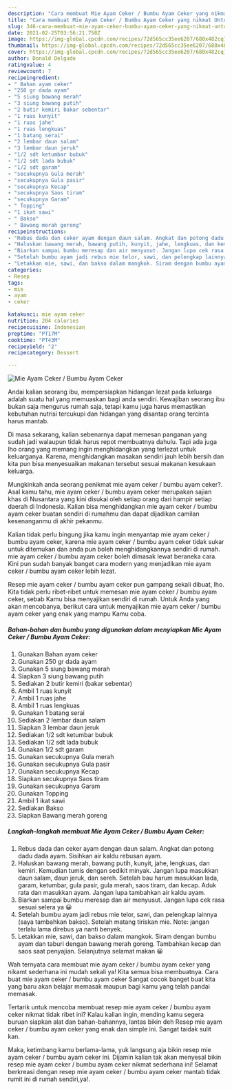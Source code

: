 ```yaml
---
description: "Cara membuat Mie Ayam Ceker / Bumbu Ayam Ceker yang nikmat Untuk Jualan"
title: "Cara membuat Mie Ayam Ceker / Bumbu Ayam Ceker yang nikmat Untuk Jualan"
slug: 346-cara-membuat-mie-ayam-ceker-bumbu-ayam-ceker-yang-nikmat-untuk-jualan
date: 2021-02-25T03:56:21.758Z
image: https://img-global.cpcdn.com/recipes/72d565cc35ee6207/680x482cq70/mie-ayam-ceker-bumbu-ayam-ceker-foto-resep-utama.jpg
thumbnail: https://img-global.cpcdn.com/recipes/72d565cc35ee6207/680x482cq70/mie-ayam-ceker-bumbu-ayam-ceker-foto-resep-utama.jpg
cover: https://img-global.cpcdn.com/recipes/72d565cc35ee6207/680x482cq70/mie-ayam-ceker-bumbu-ayam-ceker-foto-resep-utama.jpg
author: Donald Delgado
ratingvalue: 4
reviewcount: 7
recipeingredient:
- " Bahan ayam ceker"
- "250 gr dada ayam"
- "5 siung bawang merah"
- "3 siung bawang putih"
- "2 butir kemiri bakar sebentar"
- "1 ruas kunyit"
- "1 ruas jahe"
- "1 ruas lengkuas"
- "1 batang serai"
- "2 lembar daun salam"
- "3 lembar daun jeruk"
- "1/2 sdt ketumbar bubuk"
- "1/2 sdt lada bubuk"
- "1/2 sdt garam"
- "secukupnya Gula merah"
- "secukupnya Gula pasir"
- "secukupnya Kecap"
- "secukupnya Saos tiram"
- "secukupnya Garam"
- " Topping"
- "1 ikat sawi"
- " Bakso"
- " Bawang merah goreng"
recipeinstructions:
- "Rebus dada dan ceker ayam dengan daun salam. Angkat dan potong dadu dada ayam. Sisihkan air kaldu rebusan ayam."
- "Haluskan bawang merah, bawang putih, kunyit, jahe, lengkuas, dan kemiri. Kemudian tumis dengan sedikit minyak. Jangan lupa masukkan daun salam, daun jeruk, dan sereh. Setelah bau harum masukkan lada, garam, ketumbar, gula pasir, gula merah, saos tiram, dan kecap. Aduk rata dan masukkan ayam. Jangan lupa tambahkan air kaldu ayam."
- "Biarkan sampai bumbu meresap dan air menyusut. Jangan lupa cek rasa sesuai selera ya 😀"
- "Setelah bumbu ayam jadi rebus mie telor, sawi, dan pelengkap lainnya (saya tambahkan bakso). Setelah matang tiriskan mie. Note: jangan terlalu lama direbus ya nanti benyek."
- "Letakkan mie, sawi, dan bakso dalam mangkok. Siram dengan bumbu ayam dan taburi dengan bawang merah goreng. Tambahkan kecap dan saos saat penyajian. Selanjutnya selamat makan 😀"
categories:
- Resep
tags:
- mie
- ayam
- ceker

katakunci: mie ayam ceker 
nutrition: 204 calories
recipecuisine: Indonesian
preptime: "PT17M"
cooktime: "PT43M"
recipeyield: "2"
recipecategory: Dessert

---
```



![Mie Ayam Ceker / Bumbu Ayam Ceker](https://img-global.cpcdn.com/recipes/72d565cc35ee6207/680x482cq70/mie-ayam-ceker-bumbu-ayam-ceker-foto-resep-utama.jpg)

Andai kalian seorang ibu, mempersiapkan hidangan lezat pada keluarga adalah suatu hal yang memuaskan bagi anda sendiri. Kewajiban seorang ibu bukan saja mengurus rumah saja, tetapi kamu juga harus memastikan kebutuhan nutrisi tercukupi dan hidangan yang disantap orang tercinta harus mantab.

Di masa  sekarang, kalian sebenarnya dapat memesan panganan yang sudah jadi walaupun tidak harus repot membuatnya dahulu. Tapi ada juga lho orang yang memang ingin menghidangkan yang terlezat untuk keluarganya. Karena, menghidangkan masakan sendiri jauh lebih bersih dan kita pun bisa menyesuaikan makanan tersebut sesuai makanan kesukaan keluarga. 



Mungkinkah anda seorang penikmat mie ayam ceker / bumbu ayam ceker?. Asal kamu tahu, mie ayam ceker / bumbu ayam ceker merupakan sajian khas di Nusantara yang kini disukai oleh setiap orang dari hampir setiap daerah di Indonesia. Kalian bisa menghidangkan mie ayam ceker / bumbu ayam ceker buatan sendiri di rumahmu dan dapat dijadikan camilan kesenanganmu di akhir pekanmu.

Kalian tidak perlu bingung jika kamu ingin menyantap mie ayam ceker / bumbu ayam ceker, karena mie ayam ceker / bumbu ayam ceker tidak sukar untuk ditemukan dan anda pun boleh menghidangkannya sendiri di rumah. mie ayam ceker / bumbu ayam ceker boleh dimasak lewat beraneka cara. Kini pun sudah banyak banget cara modern yang menjadikan mie ayam ceker / bumbu ayam ceker lebih lezat.

Resep mie ayam ceker / bumbu ayam ceker pun gampang sekali dibuat, lho. Kita tidak perlu ribet-ribet untuk memesan mie ayam ceker / bumbu ayam ceker, sebab Kamu bisa menyajikan sendiri di rumah. Untuk Anda yang akan mencobanya, berikut cara untuk menyajikan mie ayam ceker / bumbu ayam ceker yang enak yang mampu Kamu coba.

<!--inarticleads1-->

##### Bahan-bahan dan bumbu yang digunakan dalam menyiapkan Mie Ayam Ceker / Bumbu Ayam Ceker:

1. Gunakan  Bahan ayam ceker
1. Gunakan 250 gr dada ayam
1. Gunakan 5 siung bawang merah
1. Siapkan 3 siung bawang putih
1. Sediakan 2 butir kemiri (bakar sebentar)
1. Ambil 1 ruas kunyit
1. Ambil 1 ruas jahe
1. Ambil 1 ruas lengkuas
1. Gunakan 1 batang serai
1. Sediakan 2 lembar daun salam
1. Siapkan 3 lembar daun jeruk
1. Sediakan 1/2 sdt ketumbar bubuk
1. Sediakan 1/2 sdt lada bubuk
1. Gunakan 1/2 sdt garam
1. Gunakan secukupnya Gula merah
1. Gunakan secukupnya Gula pasir
1. Gunakan secukupnya Kecap
1. Siapkan secukupnya Saos tiram
1. Gunakan secukupnya Garam
1. Gunakan  Topping
1. Ambil 1 ikat sawi
1. Sediakan  Bakso
1. Siapkan  Bawang merah goreng




<!--inarticleads2-->

##### Langkah-langkah membuat Mie Ayam Ceker / Bumbu Ayam Ceker:

1. Rebus dada dan ceker ayam dengan daun salam. Angkat dan potong dadu dada ayam. Sisihkan air kaldu rebusan ayam.
1. Haluskan bawang merah, bawang putih, kunyit, jahe, lengkuas, dan kemiri. Kemudian tumis dengan sedikit minyak. Jangan lupa masukkan daun salam, daun jeruk, dan sereh. Setelah bau harum masukkan lada, garam, ketumbar, gula pasir, gula merah, saos tiram, dan kecap. Aduk rata dan masukkan ayam. Jangan lupa tambahkan air kaldu ayam.
1. Biarkan sampai bumbu meresap dan air menyusut. Jangan lupa cek rasa sesuai selera ya 😀
1. Setelah bumbu ayam jadi rebus mie telor, sawi, dan pelengkap lainnya (saya tambahkan bakso). Setelah matang tiriskan mie. Note: jangan terlalu lama direbus ya nanti benyek.
1. Letakkan mie, sawi, dan bakso dalam mangkok. Siram dengan bumbu ayam dan taburi dengan bawang merah goreng. Tambahkan kecap dan saos saat penyajian. Selanjutnya selamat makan 😀




Wah ternyata cara membuat mie ayam ceker / bumbu ayam ceker yang nikamt sederhana ini mudah sekali ya! Kita semua bisa membuatnya. Cara buat mie ayam ceker / bumbu ayam ceker Sangat cocok banget buat kita yang baru akan belajar memasak maupun bagi kamu yang telah pandai memasak.

Tertarik untuk mencoba membuat resep mie ayam ceker / bumbu ayam ceker nikmat tidak ribet ini? Kalau kalian ingin, mending kamu segera buruan siapkan alat dan bahan-bahannya, lantas bikin deh Resep mie ayam ceker / bumbu ayam ceker yang enak dan simple ini. Sangat taidak sulit kan. 

Maka, ketimbang kamu berlama-lama, yuk langsung aja bikin resep mie ayam ceker / bumbu ayam ceker ini. Dijamin kalian tak akan menyesal bikin resep mie ayam ceker / bumbu ayam ceker nikmat sederhana ini! Selamat berkreasi dengan resep mie ayam ceker / bumbu ayam ceker mantab tidak rumit ini di rumah sendiri,ya!.

